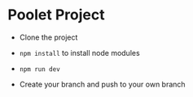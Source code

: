 # Poolet Project

- Clone the project 
- ```npm install``` to install node modules 
- ``` npm run dev ``` 

- Create your branch and push to your own branch 